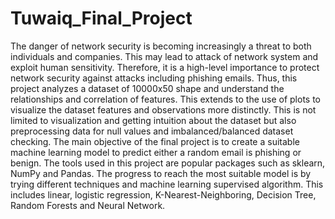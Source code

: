 # Tuwaiq_Final_Project

The danger of network security is becoming increasingly a threat to both individuals and companies. This may lead to attack of network system and exploit human sensitivity. Therefore, it is a high-level importance to protect network security against attacks including phishing emails. Thus, this project analyzes a dataset of 10000x50 shape and understand the relationships and correlation of features. This extends to the use of plots to visualize the dataset features and observations more distinctly. This is not limited to visualization and getting intuition about the dataset but also preprocessing data for null values and imbalanced/balanced dataset checking. The main objective of the final project is to create a suitable machine learning model to predict either a random email is phishing or benign. The tools used in this project are popular packages such as sklearn, NumPy and Pandas. The progress to reach the most suitable model is by trying different techniques and machine learning supervised algorithm. This includes linear, logistic regression, K-Nearest-Neighboring, Decision Tree, Random Forests and Neural Network.

